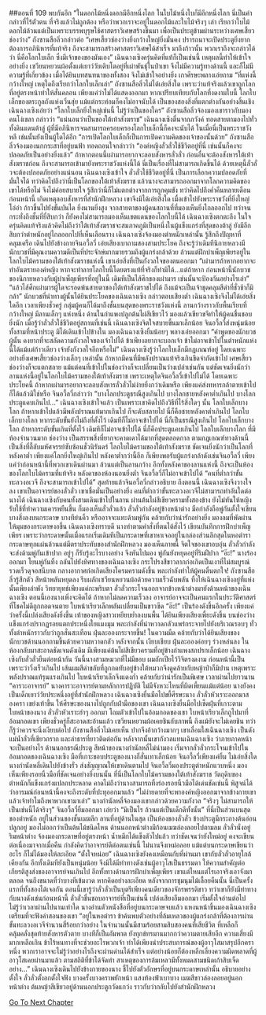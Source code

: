 ##ตอนที่ 109 พบกันอีก
“ในดอกไม้หนึ่งดอกมีอีกหนึ่งโลก ในใบไม้หนึ่งใบก็มีอีกหนึ่งโลก นี่เป็นคำกล่าวที่ไร้ตัวตน ที่จริงแล้วไม่ถูกต้อง หรือว่าพวกเราจะอยู่ในดอกไม้และใบไม้จริงๆ เล่า เรียกว่าใบไม้ดอกไม้ล้วนแต่เป็นเพราะบรรพบุรุษใช้ศาสตราวิเศษสร้างขึ้นมา เพื่อเป็นประตูข้ามผ่านระหว่างเศษเสี้ยวช่องว่าง”
ถังซานสือลิ่วกล่าวต่อ “เศษเสี้ยวช่องว่างยิ่งกว้างใหญ่ยิ่งมั่นคง ปรารถนาจะเปิดประตูยิ่งยาก ต้องการอภินิหารที่แท้จริง ถึงจะสามารถสร้างศาสตราวิเศษได้สำเร็จ มาถึงก้าวนั้น พวกเราถึงจะกล่าวได้ว่า นี่คือโลกใบเล็ก ซึ่งมีเจ้าของของมันเอง”
เฉินฉางเซิงครุ่นคิดที่แท้ก็เป็นเช่นนี้ เหตุผลนี้ทำให้เข้าใจอย่างยิ่ง เซวียนหยวนผ้อตั้งแต่เยาว์วัยเติบโตอยู่ที่เผ่าพันธุ์ในป่าเขา จึงไม่มีความรู้ทางด้านนี้ และก็ไม่มีความรู้ที่เกี่ยวข้อง เมื่อได้ยินบทสนทนาของทั้งสอง จึงไม่เข้าใจอย่างยิ่ง เกาศีรษะพลางเอ่ยถาม “ที่แห่งนี้กว้างใหญ่ เหตุใดถึงเรียกว่าโลกใบเล็กเล่า”
ถังซานสือลิ่วไม่ได้เอ่ยสิ่งใด เพราะว่าแท้จริงแล้วเขาถูกโลกที่อยู่ตรงหน้าทำให้สั่นคลอน เพียงแค่ว่าไม่ได้แสดงออกมา หากเปรียบเทียบกับโลกที่งดงามใบนี้ โลกใบเล็กของตระกูลถังแห่งเวิ่นสุ่ย แม้แต่กระท่อมก็คงไม่อาจนับได้ เป็นของสองสิ่งที่แตกต่างกันอย่างสิ้นเชิง
เฉินฉางเซิงเอ่ยว่า “โลกใบเล็กยิ่งใหญ่เช่นนี้ ไม่รู้ว่าเป็นของใคร”
ถังซานสือลิ่วจ้องมองเขาราวกับมองคนโง่เขลา กล่าวว่า “แน่นอนว่าเป็นของใต้เท้าสังฆราช”
เฉินฉางเซิงตื่นจากภวังค์ ทอดสายตามองไปทั่วทั้งดินแดนต้าลู่ ผู้ที่มีอภินิหารจนสามารถครอบครองโลกใบเล็กนี้ก็คงจะนับได้ ในเมื่อนี่เป็นพระราชวังหลี เช่นนั้นยังเป็นผู้ใดได้อีก
“การเปิดโลกใบเล็กก็เป็นการเปิดความคิดของเจ้าของนั้นด้วย”
ถังซานสือลิ่วจ้องมองนกกระสาที่อยู่บนฟ้า ทอดถอนใจกล่าวว่า “องค์หญิงลั่วลั่วใช้ชีวิตอยู่ที่นี่ เช่นนั้นก็คงจะปลอดภัยเป็นอย่างยิ่งแล้ว”
ถ้าหากตอนนี้เผ่ามารอยากจะลอบสังหารลั่วลั่ว ก่อนอื่นจะต้องสังหารใต้เท้าสังฆราชก่อน ถึงจะสามารถเข้ามายังพระราชวังแห่งนี้ได้
นี่เป็นเรื่องที่ไม่สามารถเกิดขึ้นได้ ด้วยเหตุนี้ลั่วลั่วจะต้องปลอดภัยอย่างแน่นอน
เฉินฉางเซิงเข้าใจ ลั่วลั่วใช้ชีวิตอยู่ที่นี่ เป็นการเลือกความปลอดภัยที่มั่นใจได้ ทว่าคิดไปถึงว่านี่เป็นโลกของใต้เท้าสังฆราช แล้วนางจะสามารถออกมาจากโลกความคิดของเขาได้หรือไม่ จึงไม่ค่อยสบายใจ รู้สึกว่านี่ก็ไม่แตกต่างจากการถูกคุมขัง
ทว่าคิดไปถึงค่ำคืนหลายเดือนก่อนหน้านี้ เกิดเหตุลอบสังหารที่สำนักฝึกหลวง เขาจึงมิได้เอ่ยสิ่งใด
เมื่อเข้าไปยังพระราชวังที่ยิ่งใหญ่โอ่อ่า ก้าวขึ้นไปยังขั้นบันได ยิ่งนานยิ่งสูง จากสายตาของผู้คนสถานที่ที่มองเห็นยิ่งไกลออกไป ทว่าจนกระทั่งถึงชั้นที่ยี่สิบกว่า ก็ยังคงไม่สามารถมองเห็นเขตแดนของโลกใบนี้ได้ เฉินฉางเซิงตกตะลึง ในใจครุ่นคิดแท้จริงแล้วคิดไม่ถึงว่าใต้เท้าสังฆราชจะสมภาคภูมิเป็นหนึ่งในผู้แข็งแกร่งที่สุดของต้าลู่
ยังมีอีกสิบกว่าตำหนักอยู่ไกลออกไปที่เห็นเลือนราง
เฉินฉางเซิงจ้องมองตำหนักเหล่านั้น รู้สึกถึงปัญหาที่คลุมเครือ เดินไปยังข้างกายจินอวี้ลวี่ เอ่ยเสียงเบาถามสองสามประโยค ถึงจะรู้ว่าเดิมทีนิกายหลวงมีนักบวชที่มีคุณงามความดีเป็นที่ประจักษ์มากมายรวมถึงผู้แกร่งกล้าด้วย ล้วนแต่ฝึกบำเพ็ญเพียรอยู่ในโลกใบไม้ครามของใต้เท้าสังฆราชแห่งนี้
เขาเอ่ยสิ่งที่เป็นกังวลใจของตนออกมา “เผ่ามารถ้าหากอยากจะทำอันตรายองค์หญิง หากจะทำลายโลกใบนี้โดยตรงแท้ที่จริงก็ทำมิได้...แต่ถ้าหาก ก่อนหน้านี้นักบวชของนิกายหลวงกับผู้บำเพ็ญเพียรที่อยู่ในนี้ เดิมทีเป็นไส้ศึกของเผ่ามาร เช่นนั้นจะป้องกันอย่างไรเล่า”
“แล้วไส้ศึกเผ่ามารผู้ใดจะรอดพ้นสายตาของใต้เท้าสังฆราชไปได้ ถึงแม้จะเป็นเจ้าชุดคลุมสีดำที่ชั่วช้าก็มิกล้า”
นักบวชที่นำทางผู้นั้นได้ยินประโยคของเฉินฉางเซิง กล่าวตอบเสียงต่ำ
เฉินฉางเซิงจึงไม่ได้เอ่ยสิ่งใดอีก
เวลาเพียงชั่วครู่ กลุ่มผู้คนก็ได้มาถึงชั้นบนสุดของพระราชวังแห่งนี้ ลานกว้างราวกับพื้นเรียบที่กว้างใหญ่ มีลานเล็กๆ แห่งหนึ่ง ด้านในกำแพงปลูกต้นไผ่สีเขียวไว้ มองแล้วเขียวขจีทำให้ผู้คนชื่นชอบยิ่งนัก
เมื่อรู้ว่าลั่วลั่วใช้ชีวิตอยู่สถานที่เช่นนี้ เฉินฉางเซิงจิตใจสบายขึ้นมาเล็กน้อย
จินอวี้ลวี่ส่งหนุ่มน้อยทั้งสามที่หน้าประตู มิได้เดินเข้าไปข้างใน มองเฉินฉางเซิงยิ้มน้อยๆ พลางเอ่ยออกมา “คำพูดของนักบวชผู้นั้น คงยากที่จะสลัดความกังวลใจของเจ้าไปได้ ข้าเพียงอยากจะบอกเจ้า ข้าไม่อาจเข้าไปในตำหนักแห่งนี้ได้แม้แต่ก้าวเดียว เจ้ายังกังวลใจอีกหรือไม่”
เฉินฉางเซิงรู้ว่าโลกใบเล็กมีกฎเกณฑ์อยู่ โดยเฉพาะอย่างยิ่งเศษเสี้ยวช่องว่างเล็กๆ เหล่านั้น ถ้าหากมีคนที่มีพลังปราณแท้จริงเกินขีดจำกัดเข้าไป เศษเสี้ยวช่องว่างก็จะแตกสลาย แม้แต่คนที่เข้าไปในช่องว่างก็จะเปลี่ยนเป็นว่างเปล่าเช่นกัน
แต่ชัดเจนยิ่งนักว่าลานแห่งนี้อยู่ในโลกใบไม้ครามของใต้เท้าสังฆราช
เพราะเหตุใดจินอวี้ลวี่เข้าไปไม่ได้
โดยเฉพาะประโยคนี้ ถ้าหากเผ่ามารอยากจะลอบสังหารลั่วลั่วไม่ง่ายยิ่งกว่าเดิมหรือ เพียงแค่ส่งทหารกล้าตายเข้าไปก็ได้แล้วมิใช่หรือ
จินอวี้ลวี่กล่าวว่า “บางโลกประตูธรณีสูงเกินไป บางโลกชายหลังคาต่ำเกินไป บางโลกประตูแคบเกินไป...”
เฉินฉางเซิงเข้าใจแล้ว เป็นเพราะเขาคิดไปถึงวิธีที่ไร้สิ่งใดๆ นั้น
โลกใบเล็กบางโลก ถ้าหากเข้าไปแล้วมีพลังปราณแท้มากเกินไป ก็จะดับสลายไป นี่ก็คือชายหลังคาต่ำเกินไป
โลกใบเล็กบางโลก หากระดับขั้นยังไม่ถึงที่ตั้งไว้ เดิมทีก็ไม่อาจเข้าไปได้ นี่ก็เป็นธรณีสูงเกินไป
โลกใบเล็กบางโลก ถ้าหากระดับขั้นเกินที่ตั้งไว้ เดิมทีก็ไม่อาจเข้าไปได้ นี่ก็คือประตูแคบเกินไป
โลกใบเล็กบางโลก ที่มีห้องจำนวนมาก
ช่องว่าง เป็นสรรพสิ่งที่ยากจะคาดเดาได้มากที่สุดตลอดกาล ตามกฎเกณฑ์ทางด้านนี้ เป็นสิ่งที่ลี้ลับมหัศจรรย์ซับซ้อนชั่วนิรันดร์
โลกใบไม้ครามของใต้เท้าสังฆราช ชัดเจนยิ่งนักว่าเป็นโลกที่หลังคาต่ำ เพียงแค่โลกยิ่งใหญ่เกินไป หลังคาต่ำกว่านี้อีก ก็เพียงพอรับผู้แกร่งกล้าดังเช่นจินอวี้ลวี่ เพียงแค่ว่าก่อนหน้านี้ที่พวกเขาเดินผ่านมา ล้วนแต่เป็นลานกว้าง
อีกทั้งหลังคาของลานแห่งนี้ ถึงจะเป็นห้องของโลกใบไม้ครามที่แท้จริง หลังคาของห้องนอนยิ่งต่ำ จินอวี้ลวี่ก็ไม่อาจเข้าไปได้
“คนที่ต่ำกว่าขั้นทะลวงอเวจี ถึงจะสามารถเข้าไปได้” สุดท้ายแล้วจินอวี้ลวี่กล่าวอธิบาย
ถึงตอนนี้ เฉินฉางเซิงจึงวางใจลง เขาเป็นอาจารย์ของลั่วลั่ว เขาเชื่อมั่นเป็นอย่างยิ่ง คนที่ต่ำกว่าขั้นทะลวงอเวจีไม่สามารถทำอันใดต่อนางได้
เฉินฉางเซิงกับคนทั้งสามเดินเข้าไปในลาน ผ่านต้นไผ่สีเขียวครามทั้งสองข้าง ยังไม่ทันให้หญิงรับใช้ที่ทำความเคารพยืนขึ้น ก็มองเห็นลั่วลั่วแล้ว
ลั่วลั่วกำลังอยู่ข้างหน้าต่าง มือกำลังถือพู่กันตั้งใจเขียนบางสิ่งลงบนกระดาษ บางทีย่นคิ้ว หรืออาจจะแทะด้ามพู่กัน คล้ายกับว่าน่ารักอย่างยิ่ง
มองลมที่พัดผ่านให้มุมของกระดาษงอขึ้น เฉินฉางเซิงทราบดี นางทำตามคำสั่งที่ตนได้สั่งไว้ เขียนบันทึกการฝึกบำเพ็ญเพียร เพราะว่ากระดาษนั้นเมื่อแรกเริ่มเดิมทีเป็นกระดาษที่เขาหาเจออยู่ในกล่องส่วนลึกสุดในหอตำรา กระดาษทุกแผ่นล้วนแต่มีตราประทับของสำนักฝึกหลวง
มองเห็นภาพนี้ จิตใจของเขาอบอุ่น
ลั่วลั่วกำลังจะส่งด้ามพู่กันเข้าปาก อยู่ๆ ก็รับรู้อะไรบางอย่าง จึงหันไปมอง พู่กันยังหยุดอยู่ที่ริมฝีปาก
“อ๊ะ!”
นางร้องออกมา โยนพู่กันทิ้ง ถลันไปยังทิศทางของเฉินฉางเซิง กระโปรงสีขาวลากก่อเกิดเป็นเงาที่ไม่สมบูรณ์ รวดเร็วดุจอสนีบาต กลางอากาศก่อเกิดเสียงโครมครามดังขึ้น พละกำลังทำให้ผู้คนตื่นตกใจ!
ถังซานสือลิ่วรู้สึกตัว สีหน้าพลันหยุดลง รีบผลักเซวียนหยวนผ้อด้วยความเร็วฉับพลัน ทิ้งให้เฉินฉางเซิงอยู่ที่แห่งนั้นเพียงลำพัง
วิทยายุทธ์เพียงแค่กะพริบตา ลั่วลั่วกระโจนออกจากข้างหน้าต่างมายังด้านหน้าของเฉินฉางเซิง ตอนนี้เองนางเพิ่งจะคิดได้ ถ้าหากไม่ลดความเร็วลง อาจารย์อาจจะเป็นคนแรกในประวัติศาสตร์ที่โชคไม่ดีถูกกอดจนตาย ใบหน้าเรียวเล็กพลันเปลี่ยนเป็นขาวซีด
“อ๊ะ!”
เป็นร้องดังขึ้นอีกครั้ง เพียงแค่ว่าครั้งนี้เปล่งเสียงดังยิ่งขึ้น
เท้าของหญิงสาวเหยียบย่ำลงบนพื้น ได้ยินเพียงเสียงเพี้ยะดังขึ้น บนช่องว่างแข็งแกร่งปรากฏรอยแตกประหนึ่งใยแมงมุม พละกำลังที่น่าหวาดกลัวแพร่กระจายไปยังบริเวณรอบๆ ทั่วทั้งตำหนักราวกับว่าถูกสั่นสะเทือน ฝุ่นละอองกระจายขึ้น!
ในความมืด คล้ายกับว่าได้ยินเสียงของนักบวชด้านนอกถามขึ้นด้วยความหวาดกลัว
หลังจากนั้น เงียบเชียบ
ฝุ่นละอองค่อยๆ ร่วงหล่นลง ในห้องกลับมาสะอาดชัดเจนดังเดิม มีเพียงแค่ต้นไผ่สีเขียวครามที่อยู่ข้างกำแพงสกปรกเล็กน้อย
เฉินฉางเซิงกับลั่วลั่วยืนต่อหน้ากัน
วันนี้นางสวมหมวกที่ไม่มีขอบ ผมถักเปียไว้วิจิตรงดงาม ก่อนหน้านี้เป็นเพราะว่าวิ่งเร็วเกินไป เส้นผมสีดำขลับที่ถูกกดทับอยู่ข้างใต้หมวกจึงดูคล้ายกับหญ้าป่าก็มิปาน เหตุเพราะพลังปราณแท้รุนแรงเกินไป ใบหน้าเรียวเล็กจึงแดงก่ำ คล้ายกับว่าน่ารักเป็นพิเศษ
เวลาผ่านไปยาวนาน
“คารวะอาจารย์”
นางคารวะอาจารย์ตามหลักการปฏิบัติ ไม่มีจังหวะไหนที่ผิดเพี้ยนแม้แต่น้อย
นางยังคงเป็นเด็กเยาว์วัยประหนึ่งอยู่ที่สำนักฝึกหลวง
เฉินฉางเซิงยื่นมือไปขยี้ศีรษะนาง
ลั่วลั่วหัวเราะออกมาสองครา เขย่งเท้าขึ้น ให้ศีรษะของนางไปถูกกับฝ่ามือของเขา
เฉินฉางเซิงยื่นมือไปเช็ดฝุ่นที่เกาะตามใบหน้าของนาง
ลั่วลั่วหัวเราะฮ่าๆ ออกมา โถมตัวเข้าไปในอ้อมกอดของเขา ใบหน้าเรียวเล็กถูไปมาที่อ้อมกอดเขา เพียงชั่วครู่ก็สะอาดสะอ้านแล้ว
เซวียนหยวนผ้อเคยชินกับภาพนี้ ถึงแม้ยังจะไม่เคยชิน ทว่าก็รู้ว่าควรจะนิ่งเงียบต่อไป
ถังซานสือลิ่วไม่เคยเห็น ปากจึงอ้ากว้างมากๆ
เขาเลื่อมใสเฉินฉางเซิง เป็นดังแม่น้ำลั่วที่เชียวกราก และลำธารที่ยาวติดต่อกัน
หลังจากนั้นเขากังวลแทนเฉินฉางเซิง ว่าภายภาคหน้าจะเป็นอย่างไร
ด้านนอกธรณีประตู สีหน้าของนางกำนัลหลี่ไม่น่ามอง
เริ่มจากลั่วลั่วกระโจนเข้าไปในอ้อมกอดของเฉินฉางเซิง มือที่เกาะขอบประตูของนางก็สั่นเทาเล็กน้อย
จินอวี้ลวี่เพียงแค่ยิ้ม ไม่เอ่ยสิ่งใด
นางกำนัลหลี่เดินไปยังข้างรั่ว ส่งสัญญาณให้เขาเดินตามไป
จินอวี้ลวี่มองประตูตำหนักแวบหนึ่ง มองเห็นเพียงรอยนิ้วมือที่ชัดเจนอย่างยิ่งบนนั้น
ที่นี่เป็นโลกใบไม้ครามของใต้เท้าสังฆราช วัตถุดิบของตำหนักก็แข็งแกร่งแปลกประหลาด คาดไม่ถึงว่านางสามารถทิ้งร่องรอยนิ้วมือได้เด่นชัดเช่นนี้ พิสูจน์ได้ว่าอารมณ์ก่อนหน้านี้คงจะถึงระดับที่ปะทุออกมาแล้ว
“ไม่ง่ายดายที่จะพาองค์หญิงออกมาจากข้างกายเขา แล้วเจ้าทำไมถึงพาพวกเขามาเล่า”
นางกำนัลหลี่จ้องมองเขากล่าวด้วยความกังวล “จริงๆ ไม่สามารถให้เป็นเช่นนี้ได้จริงๆ”
จินอวี้ลวี่ยิ้มออกมา เอ่ยว่า “มิเป็นไร ล้วนแต่เป็นเด็กดีทั้งนั้น”
ที่นี่เป็นส่วนบนสุดของตำหนัก อยู่ในส่วนของชั้นเมฆลึก
ลานที่อยู่ด้านในสุด เป็นห้องของลั่วลั่ว ข้างประตูมีกระถางต้นอ่อนปลูกอยู่ มองไม่ออกว่าเป็นต้นไม้ชนิดไหน ด้านนอกหน้าต่างมีก้อนเมฆล่องลอยไปตามลม
ลั่วลั่วนั่งอยู่ริมหน้าต่าง จ้องมองกระดาษที่อยู่ตรงหน้า น้ำหมึกได้แข็งตัวไปแล้ว ทว่าชัดเจนว่ายังใหม่อยู่ คงจะเขียนต่อเนื่องมาจากเมื่อคืน กำลังคิดว่าอาจารย์ดีต่อตนเช่นนี้ ไม่นานจึงเหม่อลอย แม้แต่บนกระดาษเขียนว่าอะไร ก็ไม่ได้มองให้ละเอียด
“ตั้งใจหน่อย”
เฉินฉางเซิงยังคงเหมือนกับที่ผ่านมา เขากับลั่วลั่วอายุใกล้เคียงกัน อีกทั้งเดิมทียังเป็นหนุ่มน้อย จึงมิได้มีท่าทางดังเช่นผู้อาวุโสเป็นธรรมดา ให้ความสำคัญต่อเกียรติสูงส่งของอาจารย์จนเกินไป อีกทั้งทางด้านการฝึกบำเพ็ญเพียร เขาแต่ไหนแต่ไรเอาจริงเอาจังมาตลอด จนถึงขนาดที่ว่าบางทีเข้มงวด
หากคิดอย่างละเอียด หลังจากการชุมนุมไม้เลื้อยคืนนั้น นี่เป็นครั้งแรกที่ทั้งสองได้เจอกัน
ตอนนี้เขารู้ว่าลั่วลั่วเป็นบุตรีเพียงคนเดียวของจักรพรรดิขาว ทว่าเขาก็ยังมีท่าทางกับนางดังเช่นก่อนหน้านี้
ลั่วลั่วชื่นชอบอาจารย์ที่เป็นเช่นนี้ เปล่งเสียงอืมออกมา เริ่มตั้งใจอ่านต่อไป
ไม่รู้ว่าเวลาผ่านไปนานเท่าใด นางอ่านตัวหนังสือที่อยู่บนกระดาษจบแล้ว แหงนหน้าขึ้นมองเฉินฉางเซิง เตรียมที่จะฟังคำสอนของเขา
“อยู่ในหอตำรา ข้าค้นพบตัวอย่างที่ล้มเหลวของผู้แกร่งกล้าที่ต้องการผ่านขั้นทะลวงอเวจีจำนวนสี่ร้อยกว่าอย่าง ในจำนวนนั้นมีสามร้อยสามสิบสองคนที่เสียชีวิต ที่เหลือก็คลุ้มคลั่งสุดท้ายสังหารตัวตาย บางทีก็เป็นอัมพาต ยังทุกข์ทรมานมากกว่าความตายเสียอีก ความเสี่ยงมีมากเหลือเกิน ข้าไร้หนทางที่จะช่วยอะไรพวกเจ้า ทำได้เพียงนำประสบการณ์ของผู้อาวุโสมาสรุปอีกคราหนึ่ง พวกเราอาจจะไม่รู้ว่าอย่างไรถึงจะผ่านด่านได้สำเร็จ แต่อย่างน้อยก็ต้องหลีกเลี่ยงความผิดพลาดที่ผู้อาวุโสเคยผ่านมาแล้ว ตามสถิติที่ข้าได้จัดทำ สาเหตุของการล้มเหลวมีทั้งหมดสามชนิดเก้าสิบเจ็ดอย่าง...”
เฉินฉางเซิงเดินไปยังข้างกายของนาง ชี้ไปยังตัวอักษรที่อยู่บนกระดาษเหล่านั้น อธิบายอย่างตั้งใจ ลั่วลั่วตั้งอกตั้งใจฟัง บางครั้งบางคราพยักหน้า แสงท้องฟ้าเบาบาง เมฆสีขาวล่องลอยอยู่นอกหน้าต่าง ต้นหญ้าสีเขียวอยู่ด้านนอกประตูกวัดแกว่ง ราวกับว่ากลับไปยังสำนักฝึกหลวง




[Go To Next Chapter]( ./111.md)